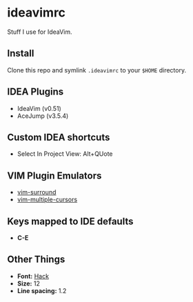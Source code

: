 # ideavimrc

Stuff I use for IdeaVim.

## Install

Clone this repo and symlink `.ideavimrc` to your `$HOME` directory.

## IDEA Plugins

- IdeaVim (v0.51)
- AceJump (v3.5.4)

## Custom IDEA shortcuts

- Select In Project View: Alt+QUote

## VIM Plugin Emulators

- [vim-surround](https://github.com/tpope/vim-surround)
- [vim-multiple-cursors](https://github.com/terryma/vim-multiple-cursors)

## Keys mapped to IDE defaults

- **C-E**

## Other Things

- **Font:** [Hack](https://github.com/source-foundry/Hack)
- **Size:** 12
- **Line spacing:** 1.2
